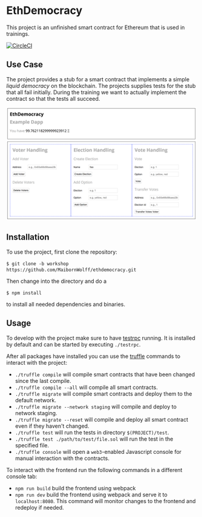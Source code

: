 # EthDemocracy
This project is an unfinished smart contract for Ethereum that is used in trainings.

[![CircleCI](https://circleci.com/gh/MaibornWolff/ethdemocracy/tree/master.svg?style=svg)](https://circleci.com/gh/MaibornWolff/ethdemocracy/tree/master)

## Use Case
The project provides a stub for a smart contract that implements a simple _liquid democracy_ on the blockchain. The projects supplies tests for the stub that all fail initially. During the training we want to actually implement the contract so that the tests all succeed.

![Screenshot of EthDemocracy](screenshot.png)

## Installation
To use the project, first clone the repository:
```Shell
$ git clone -b workshop https://github.com/MaibornWolff/ethdemocracy.git
```

Then change into the directory and do a
```Shell
$ npm install
```
to install all needed dependencies and binaries.

## Usage
To develop with the project make sure to have [testrpc](https://github.com/ethereumjs/testrpc) running. It is installed by default and can be started by executing ``./testrpc``.

After all packages have installed you can use the [truffle](http://truffleframework.com/) commands to interact with the project:
- `./truffle compile` will compile smart contracts that have been changed since the last compile.
- `./truffle compile --all` will compile all smart contracts.
- `./truffle migrate` will compile smart contracts and deploy them to the default network.
- `./truffle migrate --network staging` will compile and deploy to network staging.
- `./truffle migrate --reset` will compile and deploy all smart contract even if they haven't changed.
- `./truffle test` will run the tests in directory `$(PROJECT)/test`.
- `./truffle test ./path/to/test/file.sol` will run the test in the specified file.
- `./truffle console` will open a `web3`-enabled Javascript console for manual interaction with the contracts.

To interact with the frontend run the following commands in a different console tab:
- `npm run build` build the frontend using webpack
- `npm run dev` build the frontend using webpack and serve it to `localhost:8080`. This command will monitor changes to the frontend and redeploy if needed.
